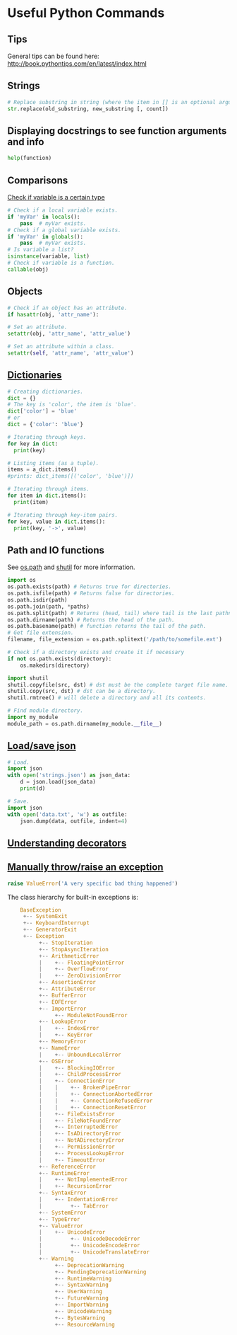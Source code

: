 # Useful Python Commands

## Tips
   
General tips can be found here:
http://book.pythontips.com/en/latest/index.html

## Strings
```python
# Replace substring in string (where the item in [] is an optional argument.
str.replace(old_substring, new_substring [, count])
```

## Displaying docstrings to see function arguments and info
```python
help(function)
```

## Comparisons
[Check if variable is a certain type](http://stackoverflow.com/questions/12569452/how-to-identify-numpy-types-in-python)
```python
# Check if a local variable exists.
if 'myVar' in locals():
    pass  # myVar exists.
# Check if a global variable exists.
if 'myVar' in globals():
    pass  # myVar exists.
# Is variable a list?
isinstance(variable, list)
# Check if variable is a function.
callable(obj)
```
  
## Objects
```python
# Check if an object has an attribute.
if hasattr(obj, 'attr_name'):

# Set an attribute.
setattr(obj, 'attr_name', 'attr_value')

# Set an attribute within a class.
setattr(self, 'attr_name', 'attr_value')
```
  
## [Dictionaries](http://www.python-course.eu/dictionaries.php)
```python
# Creating dictionaries.
dict = {}
# The key is 'color', the item is 'blue'.
dict['color'] = 'blue'
# or
dict = {'color': 'blue'}

# Iterating through keys.
for key in dict:
  print(key)

# Listing items (as a tuple).
items = a_dict.items()
#prints: dict_items([('color', 'blue')])

# Iterating through items.
for item in dict.items():
  print(item)

# Iterating through key-item pairs.
for key, value in dict.items():
  print(key, '->', value)
```

## Path and IO functions

See [os.path](https://docs.python.org/2/library/os.path.html) and [shutil](https://docs.python.org/2/library/shutil.html) for more information.
```python
import os
os.path.exists(path) # Returns true for directories.
os.path.isfile(path) # Returns false for directories.
os.path.isdir(path)
os.path.join(path, *paths)
os.path.split(path) # Returns (head, tail) where tail is the last pathname component
os.path.dirname(path) # Returns the head of the path.
os.path.basename(path) # function returns the tail of the path.
# Get file extension.
filename, file_extension = os.path.splitext('/path/to/somefile.ext')

# Check if a directory exists and create it if necessary
if not os.path.exists(directory):
    os.makedirs(directory)

import shutil
shutil.copyfile(src, dst) # dst must be the complete target file name.
shutil.copy(src, dst) # dst can be a directory.
shutil.rmtree() # will delete a directory and all its contents.

# Find module directory.
import my_module
module_path = os.path.dirname(my_module.__file__)
```

## [Load/save json](http://stackoverflow.com/questions/12309269/how-do-i-write-json-data-to-a-file-in-python)
```python
# Load.
import json
with open('strings.json') as json_data:
    d = json.load(json_data)
    print(d)

# Save.
import json
with open('data.txt', 'w') as outfile:
    json.dump(data, outfile, indent=4)
```

## [Understanding decorators](https://ains.co/blog/things-which-arent-magic-flask-part-1.html)

## [Manually throw/raise an exception](http://stackoverflow.com/questions/2052390/manually-raising-throwing-an-exception-in-python)
```python
raise ValueError('A very specific bad thing happened')
```

The class hierarchy for built-in exceptions is:
```python
    BaseException
     +-- SystemExit
     +-- KeyboardInterrupt
     +-- GeneratorExit
     +-- Exception
          +-- StopIteration
          +-- StopAsyncIteration
          +-- ArithmeticError
          |    +-- FloatingPointError
          |    +-- OverflowError
          |    +-- ZeroDivisionError
          +-- AssertionError
          +-- AttributeError
          +-- BufferError
          +-- EOFError
          +-- ImportError
               +-- ModuleNotFoundError
          +-- LookupError
          |    +-- IndexError
          |    +-- KeyError
          +-- MemoryError
          +-- NameError
          |    +-- UnboundLocalError
          +-- OSError
          |    +-- BlockingIOError
          |    +-- ChildProcessError
          |    +-- ConnectionError
          |    |    +-- BrokenPipeError
          |    |    +-- ConnectionAbortedError
          |    |    +-- ConnectionRefusedError
          |    |    +-- ConnectionResetError
          |    +-- FileExistsError
          |    +-- FileNotFoundError
          |    +-- InterruptedError
          |    +-- IsADirectoryError
          |    +-- NotADirectoryError
          |    +-- PermissionError
          |    +-- ProcessLookupError
          |    +-- TimeoutError
          +-- ReferenceError
          +-- RuntimeError
          |    +-- NotImplementedError
          |    +-- RecursionError
          +-- SyntaxError
          |    +-- IndentationError
          |         +-- TabError
          +-- SystemError
          +-- TypeError
          +-- ValueError
          |    +-- UnicodeError
          |         +-- UnicodeDecodeError
          |         +-- UnicodeEncodeError
          |         +-- UnicodeTranslateError
          +-- Warning
               +-- DeprecationWarning
               +-- PendingDeprecationWarning
               +-- RuntimeWarning
               +-- SyntaxWarning
               +-- UserWarning
               +-- FutureWarning
               +-- ImportWarning
               +-- UnicodeWarning
               +-- BytesWarning
               +-- ResourceWarning
```